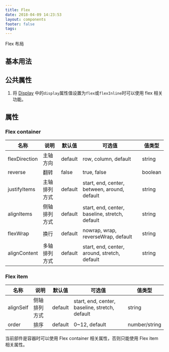 ```yaml
---
title: Flex
date: 2018-04-09 14:23:53
layout: components
footer: false
tags:
---
```


Flex 布局

## 基本用法

## 公共属性

1. 将 [Display](../Utilities/Display.html) 中的`display`属性值设置为`flex`或`flexInline`时可以使用 flex 相关功能。

## 属性

### Flex container

| 名称  | 说明 | 默认值 | 可选值 | 值类型 |
| ----- | ------ | ----- | ----- | --------- |
| flexDirection | 主轴方向 | default | row, column, default | string |
| reverse | 翻转 | false | true, false | boolean |
| justifyItems   | 主轴排列方式 | default | start, end, center, between, around, default | string |
| alignItems | 侧轴排列方式 | default | start, end, center, baseline, stretch, default | string |
| flexWrap | 换行 | default | nowrap, wrap, reverseWrap, default | string |
| alignContent | 多轴排列方式 | default | start, end, center, around, stretch, default | string |

### Flex item

| 名称  | 说明 | 默认值 | 可选值 | 值类型 |
| ----- | ------ | ----- | ----- | --------- |
| alignSelf | 侧轴排列方式 | default | start, end, center, baseline, stretch, default | string |
| order | 排序 | default | 0~12, default | number/string |

当前部件是容器时可以使用 Flex container 相关属性，否则只能使用 Flex item 相关属性。


